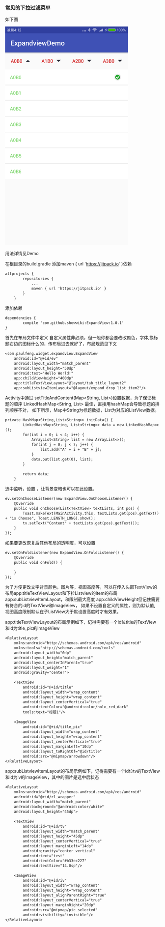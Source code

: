 ### 常见的下拉过滤菜单

如下图

![device-2017-08-15-041301](https://github.com/showwiki/ExpandView/blob/master/demo.png)



用法详情见Demo

在根目录的build.gradle 添加maven { url 'https://jitpack.io' }依赖

```
allprojects {
		repositories {
			...
			maven { url 'https://jitpack.io' }
		}
	}
```



添加依赖

	dependencies {
	        compile 'com.github.showwiki:ExpandView:1.0.1'
	}


首先在布局文件中定义 自定义属性非必须，但一般你都会要改改颜色，字体,换标题右边的图标什么的，传布局进去就好了，布局规范见下文

```
<com.paulfeng.widget.expandview.ExpandView
    android:id="@+id/ev"
    android:layout_width="match_parent"
    android:layout_height="50dp"
    android:text="Hello World!"
    app:childViewHeight="400dp"
    app:titleTextViewLayout="@layout/tab_title_layout2"
    app:subListviewItemLayout="@layout/expand_drop_list_item2"/>
```



Activity中通过 setTitleAndContent(Map<String, List<String>>)设置数据，为了保证标题的顺序 LinkedHashMap<String, List<String>> 最佳，直接用hashMap会导致标题的排列顺序不对， 如下所示，Map中String为标题数据，List<String>为对应的ListView数据。

```
private HashMap<String,List<String>> initData() {
        LinkedHashMap<String, List<String>> data = new LinkedHashMap<>();
        for(int i = 0; i < 4; i++) {
            ArrayList<String> list = new ArrayList<>();
            for(int j = 0; j < 7; j++) {
                list.add("A" + i + "B" + j);
            }
            data.put(list.get(0), list);
        }

        return data;
    }
```







选中监听，设置 ，让背景变暗也可以在此设置。

```
ev.setOnChooseListener(new ExpandView.OnChooseListener() {
    @Override
    public void onChoose(List<TextView> textLists, int pos) {
        Toast.makeText(MainActivity.this, textLists.get(pos).getText() + "is Choose", Toast.LENGTH_LONG).show();
        tv.setText("Content" + textLists.get(pos).getText());
    }
});
```



如果要更改恢复后其他布局的透明度，可以设置

```
ev.setOnFoldListener(new ExpandView.OnFoldListener() {
    @Override
    public void onFold() {
        
    }
});
```







为了方便更改文字背景颜色，图片等，视图高度等，可以在传入头部TextView的布局app:titleTextViewLayout和下拉Listview的item的布局app:subListviewItemLayout，和限制最大高度 app:childViewHeight但记住需要有符合的id的TextView和ImageView， 如果不设置自定义的属性，则为默认值, 视图高度限制默认在子ListView大于默设置高度时才有效果。



app:titleTextViewLayout的布局示例如下，记得需要有一个id位title的TextView和id为title_pic的ImageView

```
<RelativeLayout
    xmlns:android="http://schemas.android.com/apk/res/android"
    xmlns:tools="http://schemas.android.com/tools"
    android:layout_width="0dp"
    android:layout_height="match_parent"
    android:layout_centerInParent="true"
    android:layout_weight="1"
    android:gravity="center">

    <TextView
        android:id="@+id/title"
        android:layout_width="wrap_content"
        android:layout_height="wrap_content"
        android:layout_centerVertical="true"
        android:textColor="@android:color/holo_red_dark"
        tools:text="标题1"/>

    <ImageView
        android:id="@+id/title_pic"
        android:layout_width="wrap_content"
        android:layout_height="wrap_content"
        android:layout_centerVertical="true"
        android:layout_marginLeft="10dp"
        android:layout_toRightOf="@id/title"
        android:src="@mipmap/arrowdown"/>
</RelativeLayout>
```





app:subListviewItemLayout的布局示例如下，记得需要有一个id位tv的TextView和id为iv的ImageView，其中的图片是选中后状态

```
<RelativeLayout
    xmlns:android="http://schemas.android.com/apk/res/android"
    android:id="@+id/rl_wrapper"
    android:layout_width="match_parent"
    android:background="@android:color/white"
    android:layout_height="45dp">

    <TextView
        android:id="@+id/tv"
        android:layout_width="match_parent"
        android:layout_height="45dp"
        android:layout_centerVertical="true"
        android:layout_marginLeft="14dp"
        android:gravity="center_vertical"
        android:text="test"
        android:textColor="#b33ec227"
        android:textSize="14.0sp"/>

    <ImageView
        android:id="@+id/iv"
        android:layout_width="wrap_content"
        android:layout_height="wrap_content"
        android:layout_alignParentRight="true"
        android:layout_centerVertical="true"
        android:layout_marginRight="20dp"
        android:src="@mipmap/pic_selected"
        android:visibility="invisible"/>
</RelativeLayout>
```

























